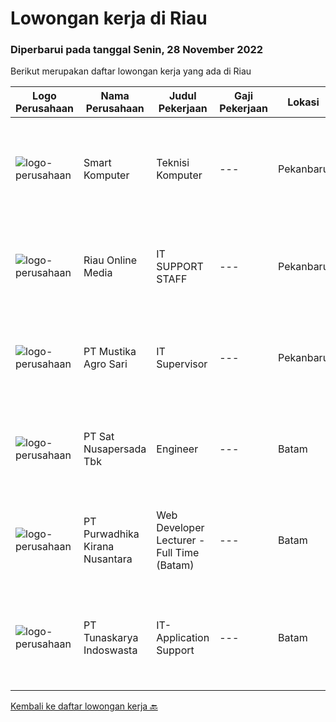 
  # Lowongan kerja di Riau

  ### Diperbarui pada tanggal Senin, 28 November 2022

  Berikut merupakan daftar lowongan kerja yang ada di Riau

  |Logo Perusahaan | Nama Perusahaan | Judul Pekerjaan | Gaji Pekerjaan | Lokasi | Deskripsi | Tanggal diunggah | Pranala |
  | -------------- | --------------- | --------------- | --------- | --------- | -------------- | ------- | ----------- |
  |![logo-perusahaan](https://i.ibb.co/sqvTCh9/112815900-stock-vector-no-image-available-icon-flat-vector.webp)|Smart Komputer|Teknisi Komputer|---|Pekanbaru|Kualifikasi Pekerjaan Usia maksimal 21 tahun Pendidikan minimal SMK TKJ (Teknik Komputer dan Jaringan) Memahami dasar-dasar komputer Fresh graduate...|Selasa, 15 November 2022|https://www.jobstreet.co.id/id/job/teknisi-komputer-4107360?token=0~6c38b034-7107-4cd6-a847-31e473b94a9b&sectionRank=1&jobId=jobstreet-id-job-4107360|
|![logo-perusahaan](https://i.ibb.co/sqvTCh9/112815900-stock-vector-no-image-available-icon-flat-vector.webp)|Riau Online Media|IT SUPPORT STAFF|---|Pekanbaru|Kualifikasi Pekerjaan Usia maksimal 30 tahun Pendidikan min D3 semua jurusan Memiliki semangat kerja yang tinggi Menguasai Front End dan Desain...|Kamis, 10 November 2022|https://www.jobstreet.co.id/id/job/it-support-staff-4102008?token=0~6c38b034-7107-4cd6-a847-31e473b94a9b&sectionRank=2&jobId=jobstreet-id-job-4102008|
|![logo-perusahaan](https://image-service-cdn.seek.com.au/c60ab9e472a81a59adfe27363a98a7eb591dc4b2/ee4dce1061f3f616224767ad58cb2fc751b8d2dc)|PT Mustika Agro Sari|IT Supervisor|---|Pekanbaru|Uraian Tugas : Bersedia melakukan perjalanan Dinas Ke luar Kota jika ada permasalahan pernagkat jaringan &amp; pernangkat komunikasi di lokas...|Rabu, 09 November 2022|https://www.jobstreet.co.id/id/job/it-supervisor-4099784?token=0~6c38b034-7107-4cd6-a847-31e473b94a9b&sectionRank=3&jobId=jobstreet-id-job-4099784|
|![logo-perusahaan](https://image-service-cdn.seek.com.au/27e4053f114815e3a6ab973990445ad7b07fd389/ee4dce1061f3f616224767ad58cb2fc751b8d2dc)|PT Sat Nusapersada Tbk|Engineer|---|Batam|- Diploma/Bachelor of engineering machinery or electrical physical- Advanced in AutoCad- Advanced in MS Office skills, especially in MS Excel- Able to...|Minggu, 27 November 2022|https://www.jobstreet.co.id/id/job/engineer-1033787744?token=0~6c38b034-7107-4cd6-a847-31e473b94a9b&sectionRank=4&jobId=jobstreet-id-job-1033787744|
|![logo-perusahaan](https://image-service-cdn.seek.com.au/f490edce533aadf87f58ecd69e107594ddf6a509/ee4dce1061f3f616224767ad58cb2fc751b8d2dc)|PT Purwadhika Kirana Nusantara|Web Developer Lecturer - Full Time (Batam)|---|Batam|Job description &amp; requirementsPurwadhika is now looking for Full Stack Web Development Lecturer who wants to join our team and grow with us. If...|Minggu, 27 November 2022|https://www.jobstreet.co.id/id/job/web-developer-lecturer-full-time-batam-1033856801?token=0~6c38b034-7107-4cd6-a847-31e473b94a9b&sectionRank=5&jobId=jobstreet-id-job-1033856801|
|![logo-perusahaan](https://image-service-cdn.seek.com.au/b563e9c33c2cd3a63a3f58a5d729cc89b34b1bcd/ee4dce1061f3f616224767ad58cb2fc751b8d2dc)|PT Tunaskarya Indoswasta|IT-Application Support|---|Batam|- Graduated min. D3 from IT background.- Minimal 3 years experience or above as at manufacturing company.- Familiar with ERP system in manufacturing.-...|Kamis, 24 November 2022|https://www.jobstreet.co.id/id/job/it-application-support-1033818723?token=0~6c38b034-7107-4cd6-a847-31e473b94a9b&sectionRank=6&jobId=jobstreet-id-job-1033818723|


  [Kembali ke daftar lowongan kerja 🔙](../README.md#daftar-lowongan-kerja)
  